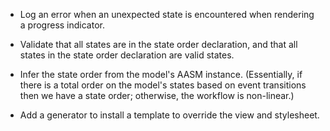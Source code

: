 - Log an error when an unexpected state is encountered when rendering
  a progress indicator.

- Validate that all states are in the state order declaration, and that
  all states in the state order declaration are valid states.

- Infer the state order from the model's AASM instance. (Essentially,
  if there is a total order on the model's states based on event transitions
  then we have a state order; otherwise, the workflow is non-linear.)

- Add a generator to install a template to override the view and stylesheet.

